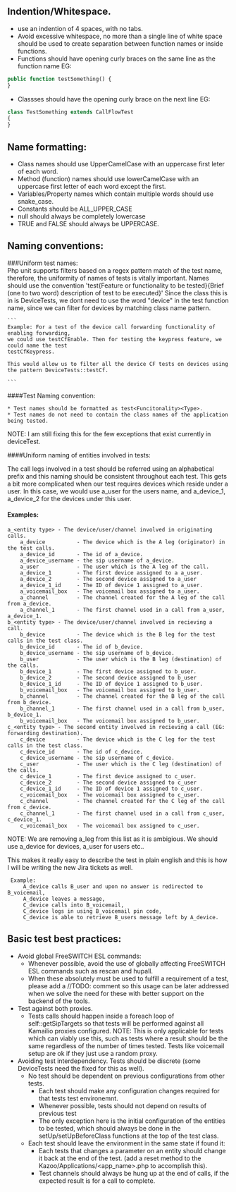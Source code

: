 ## Indention/Whitespace.
 * use an indention of 4 spaces, with no tabs. 
 * Avoid excessive whitespace, no more than a single line of white space should be used to create separation between function names or inside functions. 
 * Functions should have opening curly braces on the same line as the function name EG: 
```php
public function testSomething() {
}
```
 * Classses should have the opening curly brace on the next line EG: 

```php
class TestSomething extends CallFlowTest
{
}
```

## Name formatting:
 * Class names should use UpperCamelCase with an uppercase first leter of each word.
 * Method (function) names should use lowerCamelCase with an uppercase first letter of each word except the first. 
 * Variables/Property names which contain multiple words should use snake_case. 
 * Constants should be ALL\_UPPER\_CASE
 * null should always be completely lowercase 
 * TRUE and FALSE should always be UPPERCASE. 

## Naming conventions:

###Uniform test names:  
Php unit supports filters based on a regex pattern match of the test name, therefore, the uniformity of names of tests is vitally important. Names should use the convention 'test{Feature or functionality to be tested}{Brief (one to two word) description of test to be executed}' Since the class this is in is DeviceTests, we dont need to use the word "device" in the test function name, since we can filter for devices by matching class name pattern. 
    
    ```
    Example: For a test of the device call forwarding functionality of enabling forwarding, 
    we could use testCfEnable. Then for testing the keypress feature, we could name the test
    testCfKeypress. 
    
    This would allow us to filter all the device CF tests on devices using the pattern DeviceTests::testCf.
    
    ``` 
####Test Naming convention:     

    * Test names should be formatted as test<Funcitonality><Type>.
    * Test names do not need to contain the class names of the application being tested.
    
NOTE: I am still fixing this for the few exceptions that exist currently in deviceTest.   

####Uniform naming of entities involved in tests: 
 
The call legs involved in a test should be referred using an alphabetical prefix and this naming should be consistent throughout each test. This gets a bit more complicated when our test requires devices which reside under a user. In this case, we would use a\_user for the users name, and a\_device\_1, a\_device\_2 for the devices under this user. 


#### Examples:
```
a_<entity type> - The device/user/channel involved in originating calls. 
    a_device          - The device which is the A leg (originator) in the test calls.
    a_device_id       - The id of a_device. 
    a_device_username - the sip username of a_device.
    a_user            - The user which is the A leg of the call.
    a_device_1        - The first device assigned to a a_user.
    a_device_2        - The second device assigned to a_user
    a_device_1_id     - The ID of device 1 assigned to a_user. 
    a_voicemail_box   - The voicemail box assigned to a_user. 
    a_channel         - The channel created for the A leg of the call from a_device. 
    a_channel_1       - The first channel used in a call from a_user, a_device_1. 
b_<entity type> - The device/user/channel involved in recieving a call. 
    b_device          - The device which is the B leg for the test calls in the test class. 
    b_device_id       - The id of b_device. 
    b_device_username - the sip username of b_device.
    b_user            - The user which is the B leg (destination) of the calls.
    b_device_1        - The first device assigned to b_user.
    b_device_2        - The second device assigned to b_user
    b_device_1_id     - The ID of device 1 assigned to b_user. 
    b_voicemail_box   - The voicemail box assigned to b_user. 
    b_channel         - The channel created for the B leg of the call from b_device. 
    b_channel_1       - The first channel used in a call from b_user, b_device_1. 
    b_voicemail_box   - The voicemail box assigned to b_user. 
c_<entity type> - The second entity involved in recieving a call (EG: forwarding destination). 
    c_device          - The device which is the C leg for the test calls in the test class. 
    c_device_id       - The id of c_device. 
    c_device_username - the sip username of c_device.
    c_user            - The user which is the C leg (destination) of the calls.
    c_device_1        - The first device assigned to c_user.
    c_device_2        - The second device assigned to c_user
    c_device_1_id     - The ID of device 1 assigned to c_user. 
    c_voicemail_box   - The voicemail box assigned to c_user. 
    c_channel         - The channel created for the C leg of the call from c_device. 
    c_channel_1       - The first channel used in a call from c_user, c_device_1. 
    c_voicemail_box   - The voicemail box assigned to c_user.      

```
NOTE: We are removing a\_leg from this list as it is ambigious. We should use a\_device for devices, a\_user for users etc..

This makes it really easy to describe the test in plain english and this is how I will be writing the new Jira tickets as well. 

```
 Example: 
     A_device calls B_user and upon no answer is redirected to B_voicemail,
     A_device leaves a message, 
     C_device calls into B_voicemail,
     C_device logs in using B_voicemail pin code, 
     C_device is able to retrieve B_users message left by A_device. 
```

## Basic test best practices: 
 * Avoid global FreeSWITCH ESL commands: 
     * Whenever possible, avoid the use of globally affecting FreeSWITCH ESL commands such as rescan and hupall.         
     * When these absolutely must be used to fulfill a requirement of a test, please add a //TODO: comment so this usage can be later addressed when we solve the need for these with better support on the backend of the tools. 
 * Test against both proxies. 
     * Tests calls should happen inside a foreach loop of self::getSipTargets so that tests will be performed against all Kamailio proxies configured. 
         NOTE: This is only applicable for tests which can viably use this, such as tests where a result should be the same regardless of the number of times tested. Tests like voicemail setup are ok if they just use a random proxy.
 * Avoiding test interdependency. Tests should be discrete (some DeviceTests need the fixed for this as well). 
     * No test should be dependent on previous configurations from other tests. 
         * Each test should make any configuration changes required for that tests test environemnt.
         * Whenever possible, tests should not depend on results of previous test
         * The only exception here is the initial configuration of the entities to be tested, which should always be done in the setUp/setUpBeforeClass functions at the top of the test class. 
     * Each test should leave the environment in the same state if found it: 
         * Each tests that changes a parameter on an entity should change it back at the end of the test. (add a reset method to the Kazoo/Applications/<app_name>.php to accomplish this). 
         * Test channels should always be hung up at the end of calls, if the expected result is for a call to complete. 
